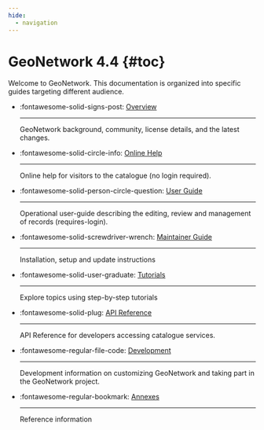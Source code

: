 ```yaml
---
hide:
  - navigation
---
```


# GeoNetwork 4.4 {#toc}

Welcome to GeoNetwork. This documentation is organized into specific guides targeting different audience. 

<div class="grid cards" markdown>

-   :fontawesome-solid-signs-post:   [Overview](overview/index.md)

    ---

    GeoNetwork background, community, license details, and the latest changes.
    
-   :fontawesome-solid-circle-info:   [Online Help](help/index.md)
    
    ---

    Online help for visitors to the catalogue (no login required).
    
-   :fontawesome-solid-person-circle-question:   [User Guide](user-guide/index.md)
    
    ---

    Operational user-guide describing the editing, review and management of records (requires-login).
    
-   :fontawesome-solid-screwdriver-wrench:   [Maintainer Guide](maintainer-guide/index.md)
    
    ---

    Installation, setup and update instructions
    
 -  :fontawesome-solid-user-graduate:   [Tutorials](tutorials/index.md)
    
    ---

    Explore topics using step-by-step tutorials
    
-   :fontawesome-solid-plug:   [API Reference](api/index.md)
    
    ---

    API Reference for developers accessing catalogue services.
    
-   :fontawesome-regular-file-code:   [Development](devel/index.md)
    
    ---

    Development information on customizing GeoNetwork and taking part in the GeoNetwork project.
    
-   :fontawesome-regular-bookmark:   [Annexes](annexes/index.md)
    
    ---

    Reference information

</div>
